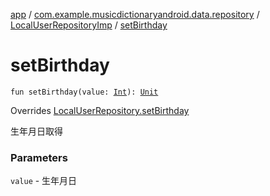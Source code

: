 [app](../../index.md) / [com.example.musicdictionaryandroid.data.repository](../index.md) / [LocalUserRepositoryImp](index.md) / [setBirthday](./set-birthday.md)

# setBirthday

`fun setBirthday(value: `[`Int`](https://kotlinlang.org/api/latest/jvm/stdlib/kotlin/-int/index.html)`): `[`Unit`](https://kotlinlang.org/api/latest/jvm/stdlib/kotlin/-unit/index.html)

Overrides [LocalUserRepository.setBirthday](../-local-user-repository/set-birthday.md)

生年月日取得

### Parameters

`value` - 生年月日